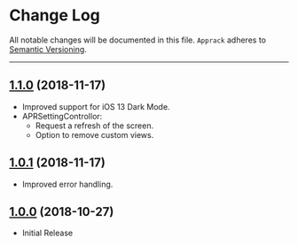 # Change Log
All notable changes will be documented in this file.
`Apprack` adheres to [Semantic Versioning](http://semver.org/).

--- 

## [1.1.0](https://github.com/apprack/apprack-ios-sdk/releases/tag/1.0.1) (2018-11-17)

* Improved support for iOS 13 Dark Mode.
* APRSettingControllor: 
  * Request a refresh of the screen.
  * Option to remove custom views.

## [1.0.1](https://github.com/apprack/apprack-ios-sdk/releases/tag/1.0.1) (2018-11-17)

* Improved error handling.

## [1.0.0](https://github.com/apprack/apprack-ios-sdk/releases/tag/1.0.0) (2018-10-27)

* Initial Release
